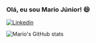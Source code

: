 ### Olá, eu sou Mario Júnior! 😄

[![Linkedin](https://img.shields.io/badge/LinkedIn-0077B5?style=for-the-badge&logo=linkedin&logoColor=white)](https://www.linkedin.com/in/mario-alves-dos-santos-júnior-256aa323b/)

![Mario's GitHub stats](https://github-readme-stats.vercel.app/api?username=Mario-Juu&show_icons=true&theme=transparent)
